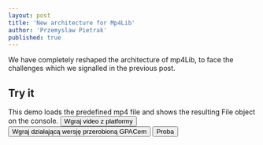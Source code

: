 ```yaml
---
layout: post
title: 'New architecture for Mp4Lib'
author: 'Przemyslaw Pietrak'
published: true
---
```


We have completely reshaped the architecture of mp4Lib, to face the challenges which we signalled in the previous post.

<!--more-->

<script type="text/javascript" src="/javascripts/mp4lib.js"></script>
<script type="text/javascript" src="/javascripts/mp4lib-fieldProcessors.js"></script>
<script type="text/javascript" src="/javascripts/mp4lib-fields.js"></script>
<script type="text/javascript" src="/javascripts/mp4lib-helpers.js"></script>
<script type="text/javascript" src="/javascripts/mp4lib-boxes.js"></script>
<script type="text/javascript" src="/javascripts/SmoothPlayer.js"></script>
<script src="//ajax.googleapis.com/ajax/libs/jquery/1.9.1/jquery.min.js" ></script>


<h2>Try it</h2>

This demo loads the predefined mp4 file and shows the resulting File object on the console.
<input type="button" onclick="runDemo2('/images/zplatformy-clean.mp4');" value="Wgraj video z platformy"/>
<input type="button" onclick="runDemo2('/images/video-dash-01.mp4');" value="Wgraj działającą wersję przerobioną GPACem"/>
<input type="button" onclick="runDemo3();" value="Proba"/>




<script>
/*
var movie = new SmMediaObject();

function movieLoadFail( error )
{
    alert( error );
}


function movieLoaded()
{
    console.log("Movie loaded!");
}



function runDemo()
{    
	//var video = document.querySelector('video');    
    movie.onload = movieLoaded;
    movie.onerror = movieLoadFail;
    console.log("Calling movie.open");
    //url = "http://cdn-ott.rd.tp.pl/TVE/Smooth/pr_ottRE9jozxq/pr_ott.ism/manifest";  
    movie.open('/images/manifest.xml');
}*/

function GET(url, callback) {
  var xhr = new XMLHttpRequest();
  xhr.open('GET', url, true);
  xhr.responseType = 'arraybuffer';
  xhr.send();

  xhr.onload = function(e) {
    if (xhr.status != 200) {
      alert("Unexpected status code " + xhr.status + " for " + url);
      return false;
    }
    callback(new Uint8Array(xhr.response));
  };
}


function displayBoxHierarchy(box,prefix)
{
     console.log(prefix+box.boxtype)
     if (box.boxes !== undefined)
         for (var i=0;i<box.boxes.length;i++)
          displayBoxHierarchy(box.boxes[i],"    "+prefix)
}

function runDemo2(url)
{
    GET(url, function(uInt8Array) {
		u = uInt8Array;		
        f = new File();
        p = new DeserializationBoxFieldsProcessor(f,u,0,u.length);
	    f._processFields(p);
        console.log('loaded');
        console.log(f);        
        //alert('Please observe the result at the console');
        displayBoxHierarchy(f,"");
        console.log(new Box());
	  });

}

function runDemo3() {
    smplayer = new SmMediaObject();
    smplayer.open('/images/manifest.xml');
   
}


</script>



